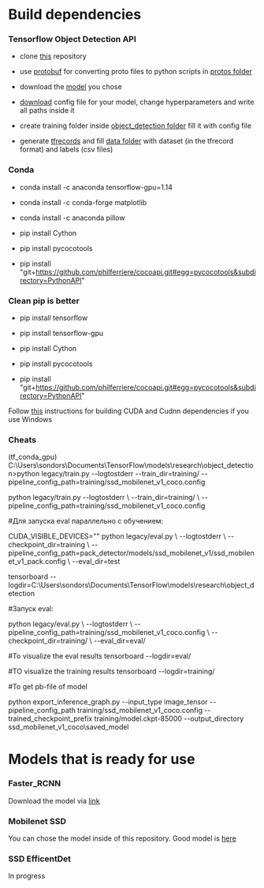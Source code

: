 # Build dependencies

### Tensorflow Object Detection API

- clone [this](https://github.com/tensorflow/models.git) repository

- use [protobuf](https://developers.google.com/protocol-buffers/) for converting proto files to python scripts in [protos folder](https://github.com/tensorflow/models/tree/master/research/object_detection/protos)

- download the [model](https://github.com/tensorflow/models/blob/master/research/object_detection/g3doc/tf2_detection_zoo.md) you chose

- [download](https://github.com/tensorflow/models/tree/master/research/object_detection/samples/configs) config file for your model, change hyperparameters and write all paths inside it

- create training folder inside [object_detection folder](https://github.com/tensorflow/models/tree/master/research/object_detection) fill it with config file

- generate [tfrecords](https://github.com/IgorSondors/OCR-for-Russian-documents/tree/master/generate_tfrecords) and fill [data folder](https://github.com/tensorflow/models/tree/master/research/object_detection/data) with dataset (in the tfrecord format) and labels (csv files)

### Conda

- conda install -c anaconda tensorflow-gpu=1.14

- conda install -c conda-forge matplotlib

- conda install -c anaconda pillow

- pip install Cython

- pip install pycocotools

- pip install "git+https://github.com/philferriere/cocoapi.git#egg=pycocotools&subdirectory=PythonAPI"

### Clean pip is better

- pip install tensorflow

- pip install tensorflow-gpu

- pip install Cython

- pip install pycocotools

- pip install "git+https://github.com/philferriere/cocoapi.git#egg=pycocotools&subdirectory=PythonAPI"

Follow [this](https://towardsdatascience.com/installing-tensorflow-with-cuda-cudnn-and-gpu-support-on-windows-10-60693e46e781) instructions for building CUDA and Cudnn dependencies if you use Windows

### Cheats
(tf_conda_gpu) C:\Users\sondors\Documents\TensorFlow\models\research\object_detection>python legacy/train.py --logtostderr --train_dir=training/ --pipeline_config_path=training/ssd_mobilenet_v1_coco.config

python legacy/train.py --logtostderr \ --train_dir=training/ \ --pipeline_config_path=training/ssd_mobilenet_v1_coco.config


#Для запуска eval параллельно с обучением:

CUDA_VISIBLE_DEVICES="" python legacy/eval.py \ --logtostderr \ --checkpoint_dir=training \ --pipeline_config_path=pack_detector/models/ssd_mobilenet_v1/ssd_mobilenet_v1_pack.config \ --eval_dir=test

tensorboard --logdir=C:\Users\sondors\Documents\TensorFlow\models\research\object_detection



#Запуск eval:

python legacy/eval.py \ --logtostderr \ --pipeline_config_path=training/ssd_mobilenet_v1_coco.config \ --checkpoint_dir=training/ \ --eval_dir=eval/


#To visualize the eval results
tensorboard --logdir=eval/

#TO visualize the training results
tensorboard --logdir=training/

#To get pb-file of model

python export_inference_graph.py --input_type image_tensor --pipeline_config_path training/ssd_mobilenet_v1_coco.config --trained_checkpoint_prefix training/model.ckpt-85000 --output_directory ssd_mobilenet_v1_coco\saved_model

# Models that is ready for use

### Faster_RCNN

Download the model via [link](https://drive.google.com/file/d/1LFpO1DsDm2EHcYFPWQfAikgnHQ3mNPGm/view?usp=sharing)

### Mobilenet SSD

You can chose the model inside of this repository. Good model is [here](https://github.com/IgorSondors/OCR-for-Russian-documents/blob/master/frozen_inference_graph.pb)

### SSD EfficentDet

In progress
